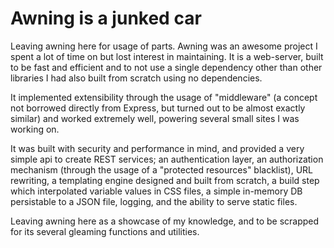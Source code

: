 # Awning is a junked car

Leaving awning here for usage of parts. Awning was an awesome project I spent a lot of time on but lost interest in maintaining. It is a web-server, built to be fast and efficient and to not use a single dependency other than other libraries I had also built from scratch using no dependencies.

It implemented extensibility through the usage of "middleware" (a concept not borrowed directly from Express, but turned out to be almost exactly similar) and worked extremely well, powering several small sites I was working on.

It was built with security and performance in mind, and provided a very simple api to create REST services; an authentication layer, an authorization mechanism (through the usage of a "protected resources" blacklist), URL rewriting, a templating engine designed and built from scratch, a build step which interpolated variable values in CSS files, a simple in-memory DB persistable to a JSON file, logging, and the ability to serve static files.  

Leaving awning here as a showcase of my knowledge, and to be scrapped for its several gleaming functions and utilities.
